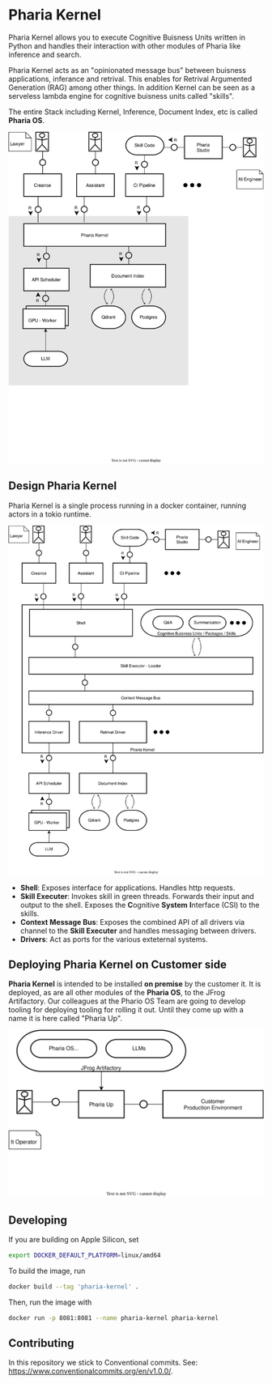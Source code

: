 # Pharia Kernel

Pharia Kernel allows you to execute Cognitive Buisness Units written in Python and handles their interaction with other modules of Pharia like inference and search.

Pharia Kernel acts as an "opinionated message bus" between buisness applications, inferance and retrival. This enables for Retrival Argumented Generation (RAG) among other things. In addition Kernel can be seen as a serveless lambda engine for cognitive buisness units called "skills".

The entire Stack including Kernel, Inference, Document Index, etc is called **Pharia OS**.

![Block Diagram Pharia OS](./tam/pharia-os-running.drawio.svg)

## Design Pharia Kernel

Pharia Kernel is a single process running in a docker container, running actors in a tokio runtime.

![Block Diagram Kernel Overview](./tam/kernel-block.drawio.svg)

* **Shell**: Exposes interface for applications. Handles http requests.
* **Skill Executer**: Invokes skill in green threads. Forwards their input and output to the shell. Exposes the **C**ognitive **System** **I**nterface (CSI) to the skills.
* **Context Message Bus**: Exposes the combined API of all drivers via channel to the **Skill Executer** and handles messaging between drivers.
* **Drivers**: Act as ports for the various exteternal systems.

## Deploying Pharia Kernel on Customer side

**Pharia Kernel** is intended to be installed **on premise** by the customer it. It is deployed, as are all other modules of the **Pharia OS**, to the JFrog Artifactory. Our colleagues at the Phario OS Team are going to develop tooling for deploying tooling for rolling it out. Until they come up with a name it is here called "Pharia Up".

![Block Diagram Pharia OS deploy](./tam/pharia-os-deployment.drawio.svg)

## Developing

If you are building on Apple Silicon, set

```bash
export DOCKER_DEFAULT_PLATFORM=linux/amd64
```

To build the image, run

```bash
docker build --tag 'pharia-kernel' .
```

Then, run the image with

```bash
docker run -p 8081:8081 --name pharia-kernel pharia-kernel
```

## Contributing

In this repository we stick to Conventional commits. See: <https://www.conventionalcommits.org/en/v1.0.0/>. 